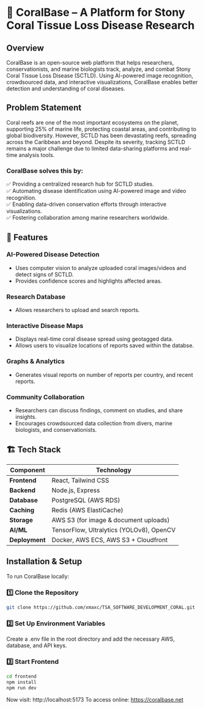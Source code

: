 # 🌊 CoralBase – A Platform for Stony Coral Tissue Loss Disease Research  

## Overview  
CoralBase is an open-source web platform that helps researchers, conservationists, and marine biologists track, analyze, and combat Stony Coral Tissue Loss Disease (SCTLD). Using AI-powered image recognition, crowdsourced data, and interactive visualizations, CoralBase enables better detection and understanding of coral diseases.  

## Problem Statement  
Coral reefs are one of the most important ecosystems on the planet, supporting 25% of marine life, protecting coastal areas, and contributing to global biodiversity. However, SCTLD has been devastating reefs, spreading across the Caribbean and beyond. Despite its severity, tracking SCTLD remains a major challenge due to limited data-sharing platforms and real-time analysis tools.

### **CoralBase solves this by:**  
✅ Providing a centralized research hub for SCTLD studies.  
✅ Automating disease identification using AI-powered image and video recognition.  
✅ Enabling data-driven conservation efforts through interactive visualizations.  
✅ Fostering collaboration among marine researchers worldwide.  

## 🚀 Features  
### AI-Powered Disease Detection
- Uses computer vision to analyze uploaded coral images/videos and detect signs of SCTLD.  
- Provides confidence scores and highlights affected areas.  

### **Research Database**  
- Allows researchers to upload and search reports. 

### **Interactive Disease Maps**  
- Displays real-time coral disease spread using geotagged data.  
- Allows users to visualize locations of reports saved within the databse.  

### **Graphs & Analytics**  
- Generates visual reports on number of reports per country, and recent reports.  

### **Community Collaboration**  
- Researchers can discuss findings, comment on studies, and share insights.
- Encourages crowdsourced data collection from divers, marine biologists, and conservationists.  

## 🏗 Tech Stack  
| **Component**      | **Technology** |
|--------------------|---------------|
| **Frontend**      | React, Tailwind CSS |
| **Backend**       | Node.js, Express |
| **Database**      | PostgreSQL (AWS RDS) |
| **Caching**       | Redis (AWS ElastiCache) |
| **Storage**       | AWS S3 (for image & document uploads) |
| **AI/ML**        | TensorFlow, Ultralytics (YOLOv8), OpenCV|
| **Deployment**    | Docker, AWS ECS, AWS S3 + Cloudfront |

## Installation & Setup  
To run CoralBase locally:  

### 1️⃣ Clone the Repository 
```bash
git clone https://github.com/xmaxc/TSA_SOFTWARE_DEVELOPMENT_CORAL.git
```

### 2️⃣ Set Up Environment Variables
Create a .env file in the root directory and add the necessary AWS, database, and API keys.

### 3️⃣ Start Frontend
```bash
cd frontend
npm install
npm run dev
```
Now visit: http://localhost:5173
To access online: https://coralbase.net
